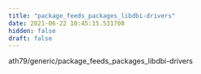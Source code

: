 ```yaml
---
title: "package_feeds_packages_libdbi-drivers"
date: 2021-06-22 10:45:15.531708
hidden: false
draft: false
---
```


ath79/generic/package_feeds_packages_libdbi-drivers

